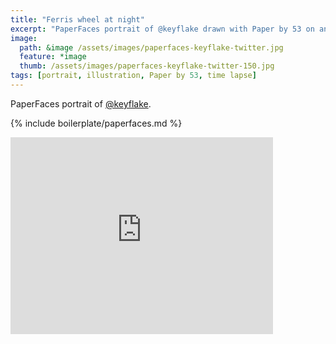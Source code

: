 ```yaml
---
title: "Ferris wheel at night"
excerpt: "PaperFaces portrait of @keyflake drawn with Paper by 53 on an iPad."
image: 
  path: &image /assets/images/paperfaces-keyflake-twitter.jpg 
  feature: *image
  thumb: /assets/images/paperfaces-keyflake-twitter-150.jpg
tags: [portrait, illustration, Paper by 53, time lapse]
---
```


PaperFaces portrait of [@keyflake](http://twitter.com/keyflake).

{% include boilerplate/paperfaces.md %}

<iframe width="420" height="315" src="https://www.youtube.com/embed/6yUmJRwXAdE" frameborder="0"> </iframe>
